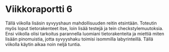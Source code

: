 # Viikkoraportti 6

Tällä viikolla lisäsin syvyyshaun mahdollisuuden reitin etsintään. Toteutin myös
loput tietorakenteet itse, loin lisää testejä ja tein checkstylemuutoksia.
Ensi viikolla olisi tarkoitus parannella luomiani tietorakenteita ja miettiä
miten lisään pinomuistia, jotta syvyyshaku toimisi isommilla labyrinteillä. 
Tällä viikolla käytin aikaa noin neljä tuntia.
